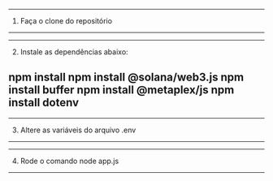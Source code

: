 --------------------------------------
1. Faça o clone do repositório
--------------------------------------

--------------------------------------
2. Instale as dependências abaixo:

npm install
npm install @solana/web3.js
npm install buffer
npm install @metaplex/js 
npm install dotenv
--------------------------------------

--------------------------------------
3. Altere as variáveis do arquivo .env
--------------------------------------

--------------------------------------
4. Rode o comando node app.js
--------------------------------------